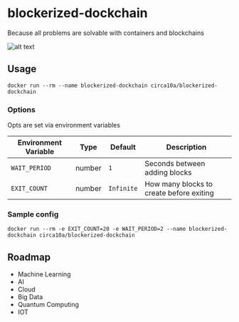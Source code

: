 # blockerized-dockchain

Because all problems are solvable with containers and blockchains

![alt text](https://i.imgur.com/vRLEtBr.jpg)

## Usage

```shell
docker run --rm --name blockerized-dockchain circa10a/blockerized-dockchain
```

### Options

Opts are set via environment variables

| Environment Variable | Type   | Default    | Description                               |
|----------------------|--------|------------|-------------------------------------------|
| `WAIT_PERIOD`        | number | `1`        | Seconds between adding blocks             |
| `EXIT_COUNT`         | number | `Infinite` | How many blocks to create before exiting  |

### Sample config

```shell
docker run --rm -e EXIT_COUNT=20 -e WAIT_PERIOD=2 --name blockerized-dockchain circa10a/blockerized-dockchain
```

## Roadmap

- Machine Learning
- AI
- Cloud
- Big Data
- Quantum Computing
- IOT
